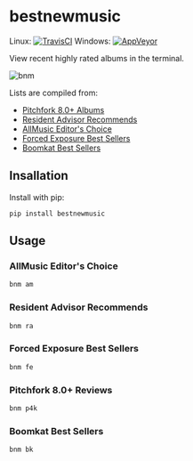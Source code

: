 # bestnewmusic
Linux: [![TravisCI](https://travis-ci.org/ddbourgin/bestnewmusic)](https://travis-ci.org/ddbourgin/bestnewmusic)
Windows: [![AppVeyor](https://ci.appveyor.com/api/projects/status/github/ddbourgin/bestnewmusic?svg=True)](https://ci.appveyor.com/project/ddbourgin/bestnewmusic)

View recent highly rated albums in the terminal. 

![bnm](images/bnm.gif "bnm p4k")

Lists are compiled from:
- [Pitchfork 8.0+ Albums](https://pitchfork.com/best/high-scoring-albums/)
- [Resident Advisor Recommends](https://www.residentadvisor.net/reviews.aspx?format=recommend)
- [AllMusic Editor's Choice](https://www.allmusic.com/newreleases/editorschoice)
- [Forced Exposure Best Sellers](https://forcedexposure.com/Best/BestIndex.html)
- [Boomkat Best Sellers](https://boomkat.com/bestsellers)

## Insallation
Install with pip:
```
pip install bestnewmusic
```
## Usage
### AllMusic Editor's Choice
```bash
bnm am
```
### Resident Advisor Recommends
```bash
bnm ra
```
### Forced Exposure Best Sellers
```bash
bnm fe
```
### Pitchfork 8.0+ Reviews
```bash
bnm p4k
```
### Boomkat Best Sellers
```bash
bnm bk
```
